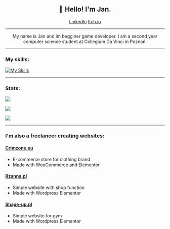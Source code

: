 <h2 align="center">👋 Hello! I'm Jan.</h2>

<p align="center"><a href="https://www.linkedin.com/in/jan-kwiatkowski-633215271/">LinkedIn</a> <a href="https://guad3lup3.itch.io">Itch.io</a></p>

---

<p align="center">My name is Jan and im begginer game developer. I am a second year computer science student at Collegium Da Vinci in Poznań.</p>

---

<h3>My skills:</h3>

[![My Skills](https://skillicons.dev/icons?i=cs,unity,html,js,css,php,git,wordpress)](https://skillicons.dev)

---

<h3>Stats:</h3>

![](https://github-readme-stats.vercel.app/api?username=kwiatkowskijan&theme=tokyonight&include_all_commits=false&count_private=true) <br>

![](https://github-readme-streak-stats.herokuapp.com/?user=kwiatkowskijan&theme=tokyonight) <br>

![](https://github-readme-stats.vercel.app/api/top-langs/?username=kwiatkowskijan&theme=tokyonight&include_all_commits=false&count_private=true&layout=compact)

---

<h3>I'm also a freelancer creating websites:</h3>

<h4><a href="https://crimzone.eu">Crimzone.eu</a></h4>
<ul>
<li>E-commerce store for clothing brand</li>
<li>Made with WooCommerce and Elementor</li>
</ul>

<h4><a href="https://rzanna.pl">Rzanna.pl</a></h4>
<ul>
<li>Simple website with shop function</li>
<li>Made with Wordpress Elementor</li>
</ul>

<h4><a href="https://shape-up.pl">Shape-up.pl</a></h4>
<ul>
<li>Simple website for gym</li>
<li>Made with Wordpress Elementor</li>
</ul>

